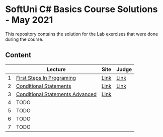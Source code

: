 # SoftUni C# Basics Course Solutions - May 2021

This repository contains the solution for the Lab exercises that were done during the course.

## Content

|   | Lecture                   | Site | Judge |
|---|---------------------------|------|-------|
| 1 | [First Steps In Programing](./solutions/01.FirstCodingSteps) | [Link](https://softuni.bg/trainings/3398/programming-basics-with-csharp-may-2021/internal#lesson-29363) | [Link](https://judge.softuni.bg/Contests/2339/First-Steps-In-Coding-Lab) |
| 2 | [Conditional Statements](./solutions/02.ConditionalStatements)     | [Link](https://softuni.bg/trainings/3398/programming-basics-with-csharp-may-2021/internal#lesson-29365)| [Link](https://judge.softuni.bg/Contests/2377/Conditional-Statements-Advanced-Lab) |
| 3 | [Conditional Statements Advanced](./solutions/03.ConditionalStatementsAdvanced)     | [Link](https://softuni.bg/trainings/3398/programming-basics-with-csharp-may-2021/internal#lesson-29367)|                      |      |       |
| 4 | TODO                      |      |       |
| 5 | TODO                      |      |       |
| 6 | TODO                      |      |       |
| 7 | TODO                      |      |       |

